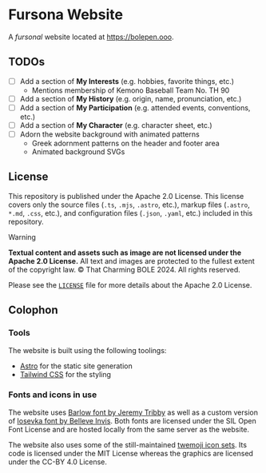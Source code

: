 # Fursona Website

A *fursonal* website located at https://bolepen.ooo.

## TODOs

- [ ] Add a section of **My Interests** (e.g. hobbies, favorite things, etc.)
    - Mentions membership of Kemono Baseball Team No. TH 90
- [ ] Add a section of **My History** (e.g. origin, name, pronunciation, etc.)
- [ ] Add a section of **My Participation** (e.g. attended events, conventions, etc.)
- [ ] Add a section of **My Character** (e.g. character sheet, etc.)
- [ ] Adorn the website background with animated patterns
    - Greek adornment patterns on the header and footer area
    - Animated background SVGs

## License

This repository is published under the Apache 2.0 License.
This license covers only the source files (`.ts`, `.mjs`, `.astro`, etc.),
markup files (`.astro`, `*.md`, `.css`, etc.),
and configuration files (`.json`, `.yaml`, etc.) included in this repository.

> [!WARNING]  
> **Textual content and assets such as image are not licensed under the Apache 2.0 License.**
> All text and images are protected to the fullest extent of the copyright law. &copy;
> That Charming BOLE 2024. All rights reserved.

Please see the [`LICENSE`](LICENSE) file for more details about the Apache 2.0 License.

## Colophon

### Tools

The website is built using the following toolings:

- [Astro](https://astro.build) for the static site generation
- [Tailwind CSS](https://tailwindcss.com) for the styling

### Fonts and icons in use

The website uses [Barlow font by Jeremy Tribby](https://tribby.com/fonts/barlow/)
as well as a custom version of [Iosevka font by Belleve Invis](https://typeof.net/Iosevka/).
Both fonts are licensed under the SIL Open Font License
and are hosted locally from the same server as the website.

The website also uses some of the still-maintained
[twemoji icon sets](https://github.com/jdecked/twemoji).
Its code is licensed under the MIT License
whereas the graphics are licensed under the CC-BY 4.0 License.
